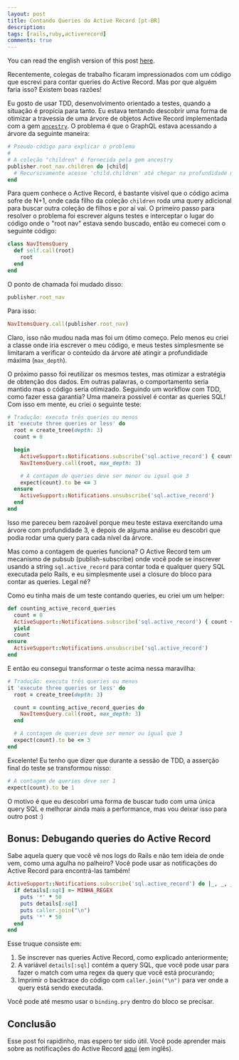 ```yaml
---
layout: post
title: Contando Queries do Active Record [pt-BR]
description:
tags: [rails,ruby,activerecord]
comments: true
---
```


You can read the english version of this post [here](http://thiagoa.github.io/counting-active-record-queries/).

Recentemente, colegas de trabalho ficaram impressionados com um código que escrevi para contar queries do Active Record. Mas por que alguém faria isso? Existem boas razões!

Eu gosto de usar TDD, desenvolvimento orientado a testes, quando a situação é propícia para tanto. Eu estava tentando descobrir uma forma de otimizar a travessia de uma árvore de objetos Active Record implementada com a gem [`ancestry`](https://github.com/stefankroes/ancestry). O problema é que o GraphQL estava acessando a árvore da seguinte maneira:

```ruby
# Pseudo-código para explicar o problema
#
# A coleção "children" é fornecida pela gem ancestry
publisher.root_nav.children do |child|
  # Recursivamente acesse 'child.children' até chegar na profundidade máxima da árvore...
end
```

Para quem conhece o Active Record, é bastante visível que o código acima sofre de N+1, onde cada filho da coleção `children` roda uma query adicional para buscar outra coleção de filhos e por aí vai. O primeiro passo para resolver o problema foi escrever alguns testes e interceptar o lugar do código onde o "root nav" estava sendo buscado, então eu comecei com o seguinte código:

```ruby
class NavItemsQuery
  def self.call(root)
    root
  end
end
```

O ponto de chamada foi mudado disso:


```ruby
publisher.root_nav
```

Para isso:

```ruby
NavItemsQuery.call(publisher.root_nav)
```

Claro, isso não mudou nada mas foi um ótimo começo. Pelo menos eu criei a classe onde iria escrever o meu código, e meus testes simplesmente se limitaram a verificar o conteúdo da árvore até atingir a profundidade máxima (`max_depth`).

O próximo passo foi reutilizar os mesmos testes, mas otimizar a estratégia de obtenção dos dados. Em outras palavras, o comportamento seria mantido mas o código seria otimizado. Seguindo um workflow com TDD, como fazer essa garantia? Uma maneira possível é contar as queries SQL! Com isso em mente, eu criei o seguinte teste:

```ruby
# Tradução: executa três queries ou menos
it 'execute three queries or less' do
  root = create_tree(depth: 3)
  count = 0

  begin
    ActiveSupport::Notifications.subscribe('sql.active_record') { count += 1 }
    NavItemsQuery.call(root, max_depth: 3)

    # A contagem de queries deve ser menor ou igual que 3
    expect(count).to be <= 3
  ensure
    ActiveSupport::Notifications.unsubscribe('sql.active_record')
  end
end
```

Isso me pareceu bem razoável porque meu teste estava exercitando uma árvore com profundidade 3, e depois de alguma análise eu descobri que podia rodar uma query para cada nível da árvore.

Mas como a contagem de queries funciona? O Active Record tem um mecanismo de pubsub (publish-subscribe) onde você pode se inscrever usando a string `sql.active_record` para contar toda e qualquer query SQL executada pelo Rails, e eu simplesmente usei a closure do bloco para contar as queries. Legal né?

Como eu tinha mais de um teste contando queries, eu criei um um helper:

```ruby
def counting_active_record_queries
  count = 0
  ActiveSupport::Notifications.subscribe('sql.active_record') { count += 1 }
  yield
  count
ensure
  ActiveSupport::Notifications.unsubscribe('sql.active_record')
end
```

E então eu consegui transformar o teste acima nessa maravilha:

```ruby
# Tradução: executa três queries ou menos
it 'execute three queries or less' do
  root = create_tree(depth: 3)

  count = counting_active_record_queries do
    NavItemsQuery.call(root, max_depth: 3)
  end

  # A contagem de queries deve ser menor ou igual que 3
  expect(count).to be <= 3
end
```

Excelente! Eu tenho que dizer que durante a sessão de TDD, a asserção final do teste se transformou nisso:

```ruby
# A contagem de queries deve ser 1
expect(count).to be 1
```

O motivo é que eu descobri uma forma de buscar tudo com uma única query SQL e melhorar ainda mais a performance, mas vou deixar isso para outro post :)

## Bonus: Debugando queries do Active Record

Sabe aquela query que você vê nos logs do Rails e não tem ideia de onde vem, como uma agulha no palheiro? Você pode usar as notificações do Active Record para encontrá-las também!

```ruby
ActiveSupport::Notifications.subscribe('sql.active_record') do |_, _, _, _, details|
  if details[:sql] =~ MINHA_REGEX
    puts '*' * 50
    puts details[:sql]
    puts caller.join("\n")
    puts '*' * 50
  end
end
```

Esse truque consiste em:

1. Se inscrever nas queries Active Record, como explicado anteriormente;
2. A variável `details[:sql]` contém a query SQL, que você pode usar para fazer o match com uma regex da query que você está procurando;
3. Imprimir o backtrace do código com `caller.join("\n")` para ver onde a query está sendo executada.

Você pode até mesmo usar o `binding.pry` dentro do bloco se precisar.

## Conclusão

Esse post foi rapidinho, mas espero ter sido útil. Você pode aprender mais sobre as notificações do Active Record [aqui](https://api.rubyonrails.org/classes/ActiveSupport/Notifications.html) (em inglês).
